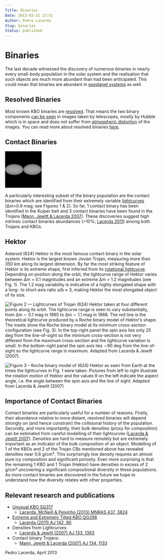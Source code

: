 ```yaml
---
Title: Binaries
Date: 2013-03-31 23:51
Author: Pedro Lacerda
Slug: binaries
Status: published
---
```


# Binaries

The last decade witnessed the discovery of numerous binaries in nearly every small-body population in the solar system and the realisation that such objects are much more abundant than had been anticipated. This could mean that binaries are abundant in [exoplanet systems](exobinaries) as well.


## Resolved Binaries

Most known KBO binaries are [resolved](resolved-binaries). That means the two binary components [can be seen](angular-resolution) in images taken by telescopes, mostly by Hubble which is in space and does not suffer from [atmospheric distortion](angular-resolution) of the images. You can read more about resolved binaries [here](resolved-binaries).


## Contact Binaries

![Figure 1 – Model of a contact binary.](figs/2013/03/contact-binary.gif)

A particularly interesting subset of the binary population are the contact binaries which are identified from their extremely variable [lightcurves](lightcurves-of-small-solar-system-bodies) (∆m\>0.9 mag; see Figures 1 & 2). So far, 1 contact binary has been identified in the Kuiper belt and 3 contact binaries have been found in the Trojans ([Mann, Jewitt & Lacerda 2007](http://goo.gl/QRZjh)). These discoveries suggest high intrinsic contact binaries abundances (\>10%; [Lacerda 2011](http://lacerdapedro.wordpress.com/extreme-and-extremely-tilted-kbo/ "Extreme and Extremely Tilted KBO")) among both Trojans and KBOs.

## Hektor

Asteroid (624) Hektor is the most famous contact binary in the solar system. Hektor is the largest known Jovian Trojan, measuring more than 350 km along its largest dimension. By far the most striking feature of Hektor is its extreme shape, first inferred from its [rotational lightcurve](http://lacerdapedro.wordpress.com/lightcurves-of-small-solar-system-bodies/ "Lightcurves of Small Solar System Bodies"). Depending on position along the orbit, the lightcurve range of Hektor varies between ∆m = 0.1 magnitudes and an extreme ∆m = 1.2 magnitudes (see Fig. 1). The 1.2 mag variability is indicative of a highly elongated shape with a long- to short-axis ratio a/b ≈ 3, making Hektor the most elongated object of its size.

![Figure 2 — Lightcurves of Trojan (624) Hektor taken at four different points along its orbit. The lightcurve range is seen to vary substantially, from ∆m ∼ 0.1 mag in 1965 to ∆m ∼ 1.1 mag in 1968. The red line is the theoretical lightcurve produced by a Roche binary model of Hektor’s shape. The insets show the Roche binary model at its minimum cross-section configuration (see Fig. 3). In the top-right panel the spin axis lies only 25 deg from the line-of-sight so the minimum cross-section is not very different from the maximum cross-section and the lightcurve variation is small. In the bottom-right panel the spin axis lies ∼90 deg from the line-of-sight so the lightcurve range is maximum. Adapted from Lacerda & Jewitt (2007).](http://lacerdapedro.files.wordpress.com/2013/03/hektorlightcurve.png)

![Figure 3 – Roche binary model of (624) Hektor as seen from Earth at the times the lightcurves in Fig. 1 were taken. Pictures from left to right illustrate the rotation motion of Hektor and the values θ on the left indicate the aspect angle, i.e. the angle between the spin axis and the line of sight. Adapted from Lacerda & Jewitt (2007)](http://lacerdapedro.files.wordpress.com/2013/03/hektorarraysortedbytime.jpg)

## Importance of Contact Binaries

Contact binaries are particularly useful for a number of reasons. Firstly, their abundance relative to more distant, resolved binaries will depend strongly on (and hence constrain) the collisional history of the population. Secondly, and more importantly, their bulk densities (proxy for composition) can be estimated from careful modelling of their lightcurves ([Lacerda & Jewitt 2007](http://goo.gl/wAhCI)). Densities are hard to measure remotely but are extremely important as an indicator of the bulk composition of an object. Modelling of 1 of the KBOs and 2 of the Trojan CBs mentioned above has revealed densities near 0.6 g/cm³. This surprisingly low density requires an almost pure icy composition and significant porosity. Even more surprising is that the remaining 1 KBO and 1 Trojan (Hektor) have densities in excess of 2 g/cm³ uncovering a significant compositional diversity in these populations. As more contact binaries are discovered in the future we hope to understand how the diversity relates with other properties.

## Relevant research and publications

-   [Unusual KBO SQ317](http://lacerdapedro.wordpress.com/the-unusual-kbo-2003-sq317/ "The Unusual KBO 2003 SQ317")
    -   [Lacerda, McNeill & Peixinho (2013) MNRAS 437, 3824](https://www.dropbox.com/s/46pxdv6wdwqp82d/2013MNRAS_stt2180Lacerda.pdf)
-   [Extreme and Extremely Tilted KBO QG298](extreme-and-extremely-tilted-kbo "Extreme and Extremely Tilted KBO")
    -   [Lacerda (2011) AJ 142, 90](http://goo.gl/P1NG5)
-   Densities from Lightcurves:
    -   [Lacerda & Jewitt (2007) AJ 133, 1393](http://goo.gl/wAhCI)
-   Contact binary Trojans:
    -   [Mann, Jewitt & Lacerda (2007) AJ 134, 1133](http://goo.gl/QRZjh)

Pedro Lacerda, April 2013